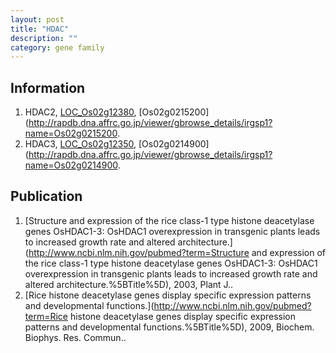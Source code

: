 ```yaml
---
layout: post
title: "HDAC"
description: ""
category: gene family
---
```


## Information
1. HDAC2, [LOC_Os02g12380](http://rice.plantbiology.msu.edu/cgi-bin/ORF_infopage.cgi?orf=LOC_Os02g12380), [Os02g0215200](http://rapdb.dna.affrc.go.jp/viewer/gbrowse_details/irgsp1?name=Os02g0215200.
2. HDAC3, [LOC_Os02g12350](http://rice.plantbiology.msu.edu/cgi-bin/ORF_infopage.cgi?orf=LOC_Os02g12350), [Os02g0214900](http://rapdb.dna.affrc.go.jp/viewer/gbrowse_details/irgsp1?name=Os02g0214900.

## Publication
1. [Structure and expression of the rice class-1 type histone deacetylase genes OsHDAC1-3: OsHDAC1 overexpression in transgenic plants leads to increased growth rate and altered architecture.](http://www.ncbi.nlm.nih.gov/pubmed?term=Structure and expression of the rice class-1 type histone deacetylase genes OsHDAC1-3: OsHDAC1 overexpression in transgenic plants leads to increased growth rate and altered architecture.%5BTitle%5D), 2003, Plant J..
2. [Rice histone deacetylase genes display specific expression patterns and developmental functions.](http://www.ncbi.nlm.nih.gov/pubmed?term=Rice histone deacetylase genes display specific expression patterns and developmental functions.%5BTitle%5D), 2009, Biochem. Biophys. Res. Commun..


